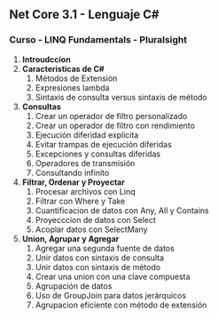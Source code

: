 ## Net Core 3.1 - Lenguaje C# 

### Curso - LINQ Fundamentals - Pluralsight

1. **Introudccion**
2. **Caracteristicas de C#**
    1. Métodos de Extensión
    2. Expresiones lambda
    3. Sintaxis de consulta versus sintaxis de método
3. **Consultas**
    1. Crear un operador de filtro personalizado
    2. Crear un operador de filtro con rendimiento
    3. Ejecución diferidad explicita
    4. Evitar trampas de ejecución diferidas
    5. Excepciones y consultas diferidas
    6. Operadores de transmisión
    7. Consultando infinito
4. **Filtrar, Ordenar y Proyectar**
    1. Procesar archivos con Linq
    2. Filtrar con Where y Take
    3. Cuantificacion de datos con Any, All y Contains
    4. Proyecccion de datos con Select
    5. Acoplar datos con SelectMany
5. **Union, Agrupar y Agregar**
    1. Agregar una segunda fuente de datos
    2. Unir datos con sintaxis de consulta
    3. Unir datos con sintaxis de método
    4. Crear una union con una clave compuesta
    5. Agrupación de datos 
    6. Uso de GroupJoin para datos jerárquicos
    7. Agrupacion eficiente con método de extensión